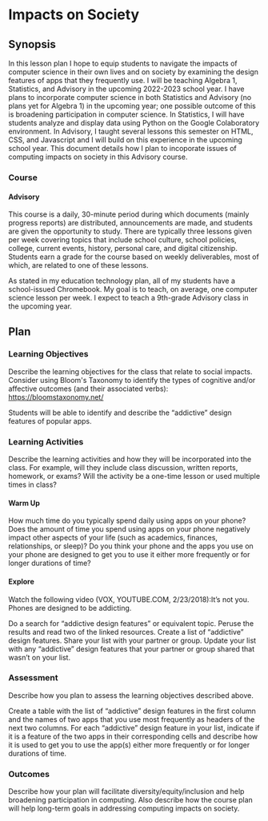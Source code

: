 # Impacts on Society

## Synopsis

In this lesson plan I hope to equip students to navigate the impacts of computer science in their own lives and on society by examining the design features of apps that they frequently use. I will be teaching Algebra 1, Statistics, and Advisory in the upcoming 2022-2023 school year. I have plans to incorporate computer science in both Statistics and Advisory (no plans yet for Algebra 1) in the upcoming year; one possible outcome of this is broadening participation in computer science. In Statistics, I will have students analyze and display data using Python on the Google Colaboratory environment. In Advisory, I taught several lessons this semester on HTML, CSS, and Javascript and I will build on this experience in the upcoming school year. This document details how I plan to incoporate issues of computing impacts on society in this Advisory course.

### Course

#### Advisory 

This course is a daily, 30-minute period during which documents (mainly progress reports) are distributed, announcements are made, and students are given the opportunity to study. There are typically three lessons given per week covering topics that include school culture, school policies, college, current events, history, personal care, and digital citizenship. Students earn a grade for the course based on weekly deliverables, most of which, are related to one of these lessons. 

As stated in my education technology plan, all of my students have a school-issued Chromebook. My goal is to teach, on average, one computer science lesson per week. I expect to teach a 9th-grade Advisory class in the upcoming year. 

## Plan

### Learning Objectives

Describe the learning objectives for the class that relate to social impacts. Consider using Bloom's Taxonomy to identify the types of cognitive and/or affective outcomes (and their associated verbs): https://bloomstaxonomy.net/

Students will be able to identify and describe the “addictive” design features of popular apps.

### Learning Activities

Describe the learning activities and how they will be incorporated into the class. For example, will they include class discussion, written reports, homework, or exams? Will the activity be a one-time lesson or used multiple times in class?

#### Warm Up
How much time do you typically spend daily using apps on your phone? 
Does the amount of time you spend using apps on your phone negatively impact other aspects of your life (such as academics, finances, relationships, or sleep)? 
Do you think your phone and the apps you use on your phone are designed to get you to use it either more frequently or for longer durations of time?

#### Explore
Watch the following video (VOX, YOUTUBE.COM, 2/23/2018):It’s not you. Phones are designed to be addicting.

Do a search for “addictive design features” or equivalent topic. Peruse the results and read two of the linked resources. Create a list of “addictive” design features. Share your list with your partner or group. Update your list with any “addictive” design features that your partner or group shared that wasn’t on your list.   

### Assessment

Describe how you plan to assess the learning objectives described above.

Create a table with the list of “addictive” design features in the first column and the names of two apps that you use most frequently as headers of the next two columns. For each “addictive” design feature in your list, indicate if it is a feature of the two apps in their corresponding cells and describe how it is used to get you to use the app(s) either more frequently or for longer durations of time.

### Outcomes

Describe how your plan will facilitate diversity/equity/inclusion and help broadening participation in computing. Also describe how the course plan will help long-term goals in addressing computing impacts on society.
